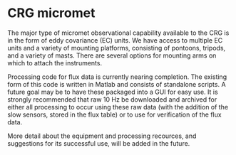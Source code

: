 # CRG micromet

The major type of micromet observational capability available to the CRG is in the form of eddy covariance (EC) units. We have access to multiple EC units and a variety of mounting platforms, consisting of pontoons, tripods, and a variety of masts. There are several options for mounting arms on which to attach the instruments.

Processing code for flux data is currently nearing completion. The existing form of this code is written in Matlab and consists of standalone scripts. A future goal may be to have these packaged into a GUI for easy use. It is strongly recommended that raw 10 Hz be downloaded and archived for either all processing to occur using these raw data (with the addition of the slow sensors, stored in the flux table) or to use for verification of the flux data.

More detail about the equipment and processing recources, and suggestions for its successful use, will be added in the future.

